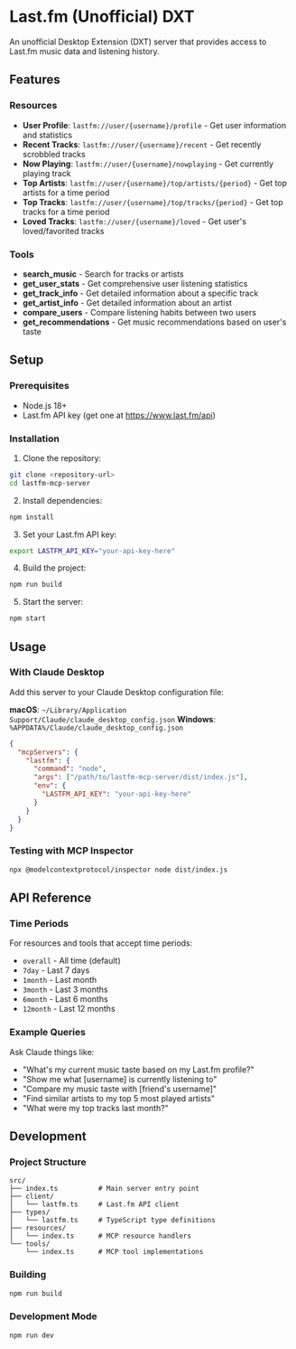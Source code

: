 # Last.fm (Unofficial) DXT

An unofficial Desktop Extension (DXT) server that provides access to Last.fm music data and listening history.

## Features

### Resources
- **User Profile**: `lastfm://user/{username}/profile` - Get user information and statistics
- **Recent Tracks**: `lastfm://user/{username}/recent` - Get recently scrobbled tracks
- **Now Playing**: `lastfm://user/{username}/nowplaying` - Get currently playing track
- **Top Artists**: `lastfm://user/{username}/top/artists/{period}` - Get top artists for a time period
- **Top Tracks**: `lastfm://user/{username}/top/tracks/{period}` - Get top tracks for a time period
- **Loved Tracks**: `lastfm://user/{username}/loved` - Get user's loved/favorited tracks

### Tools
- **search_music** - Search for tracks or artists
- **get_user_stats** - Get comprehensive user listening statistics
- **get_track_info** - Get detailed information about a specific track
- **get_artist_info** - Get detailed information about an artist
- **compare_users** - Compare listening habits between two users
- **get_recommendations** - Get music recommendations based on user's taste

## Setup

### Prerequisites
- Node.js 18+ 
- Last.fm API key (get one at https://www.last.fm/api)

### Installation

1. Clone the repository:
```bash
git clone <repository-url>
cd lastfm-mcp-server
```

2. Install dependencies:
```bash
npm install
```

3. Set your Last.fm API key:
```bash
export LASTFM_API_KEY="your-api-key-here"
```

4. Build the project:
```bash
npm run build
```

5. Start the server:
```bash
npm start
```

## Usage

### With Claude Desktop

Add this server to your Claude Desktop configuration file:

**macOS**: `~/Library/Application Support/Claude/claude_desktop_config.json`
**Windows**: `%APPDATA%/Claude/claude_desktop_config.json`

```json
{
  "mcpServers": {
    "lastfm": {
      "command": "node",
      "args": ["/path/to/lastfm-mcp-server/dist/index.js"],
      "env": {
        "LASTFM_API_KEY": "your-api-key-here"
      }
    }
  }
}
```

### Testing with MCP Inspector

```bash
npx @modelcontextprotocol/inspector node dist/index.js
```

## API Reference

### Time Periods
For resources and tools that accept time periods:
- `overall` - All time (default)
- `7day` - Last 7 days
- `1month` - Last month
- `3month` - Last 3 months  
- `6month` - Last 6 months
- `12month` - Last 12 months

### Example Queries

Ask Claude things like:
- "What's my current music taste based on my Last.fm profile?"
- "Show me what [username] is currently listening to"
- "Compare my music taste with [friend's username]"
- "Find similar artists to my top 5 most played artists"
- "What were my top tracks last month?"

## Development

### Project Structure
```
src/
├── index.ts          # Main server entry point
├── client/
│   └── lastfm.ts     # Last.fm API client
├── types/
│   └── lastfm.ts     # TypeScript type definitions
├── resources/
│   └── index.ts      # MCP resource handlers
└── tools/
    └── index.ts      # MCP tool implementations
```

### Building
```bash
npm run build
```

### Development Mode
```bash
npm run dev
```

